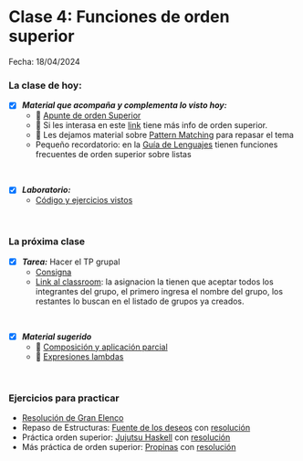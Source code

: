 # Clase 4: Funciones de orden superior
Fecha: 18/04/2024

### La clase de hoy:
- [x] ***Material que acompaña y complementa lo visto hoy:***
  -  📄 [Apunte de orden Superior](https://docs.google.com/document/d/1Rzsp5A46R_WdC-NJ6_SKrUrtZ6LmR5A52BazE9XPLIc/edit)
  - 🔗 Si les interasa en este [link](https://wiki.uqbar.org/wiki/articles/orden-superior.html) tiene más info de orden superior.
  - 🔗 Les dejamos material sobre [Pattern Matching](https://wiki.uqbar.org/wiki/articles/pattern-matching-en-haskell.html) para repasar el tema 
  -  Pequeño recordatorio: en la [Guía de Lenguajes](https://docs.google.com/document/d/e/2PACX-1vTlLkakSbp6ubcIq00PU4-Z96tg8CUSc8bO793_uftmiGjfkSn7Ug-F_y0-ieIWG6aWfuoHLJrRL8Fd/pub) tienen funciones frecuentes de orden superior sobre listas

<br>
  
- [x] ***Laboratorio:***
  - [Código y ejercicios vistos](https://github.com/pdepjuevesTT/2024-Bitacoras/blob/main/Codigos/ordenSuperior.hs) 

 <br>
 
  ### La próxima clase
  - [x] ***Tarea:*** Hacer el TP grupal
     -  [Consigna]( https://docs.google.com/document/d/1w7ouRjbAvDlrV342JJpLGk-iE3_0ZbO40uxk6a2ufaM)
    - [Link al classroom](https://classroom.github.com/a/WnGos3al): la asignacion la tienen que aceptar todos los integrantes del grupo, el primero ingresa el nombre del grupo, los restantes lo buscan en el listado de grupos ya creados.
  <br>
  
  - [x] ***Material sugerido***
     - 📄 [Composición y aplicación parcial](https://docs.google.com/document/d/1n7TPE2qRpFSnj95lIZFD-q7Ko_DT9XZLH9_kEkNClrU/edit)
     - 📄 [Expresiones lambdas](https://docs.google.com/document/d/1LKVaZHuJqxf2FcOK17vZjxq0CTT4sohqSsfhWmhQ6ks/edit)

 <br>
 
### Ejercicios para practicar
  -  [Resolución de Gran Elenco](https://github.com/pdepjuevesTT/2024-Bitacoras/blob/main/Codigos/granElenco.hs)
  -  Repaso de Estructuras: [Fuente de los deseos](https://github.com/pdepjuevesTT/2024-Bitacoras/blob/main/Codigos/Fuente%20de%20los%20deseos/README.md) con [resolución](https://github.com/pdepjuevesTT/2024-Bitacoras/blob/main/Codigos/Fuente%20de%20los%20deseos/FuenteDeseos.hs)
  -  Práctica orden superior: [Jujutsu Haskell](https://github.com/pdepjuevesTT/2024-Bitacoras/blob/main/Codigos/Jujutsu/README.md) con [resolución](https://github.com/pdepjuevesTT/2024-Bitacoras/blob/main/Codigos/Jujutsu/jujutsu.hs)
  -  Más práctica de orden superior: [Propinas](https://github.com/pdepjuevesTT/2024-Bitacoras/blob/main/Codigos/Propinas/README.md) con [resolución](https://github.com/pdepjuevesTT/2024-Bitacoras/blob/main/Codigos/Propinas/propinas.hs)
